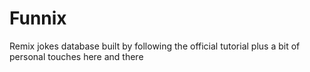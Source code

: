# Funnix

Remix jokes database built by following the official tutorial plus a bit of personal touches here and there


